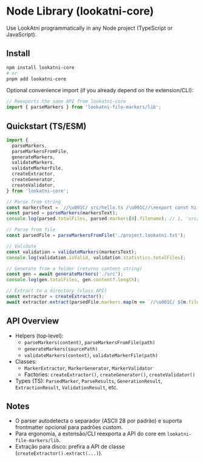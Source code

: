 # Node Library (lookatni-core)

Use LookAtni programmatically in any Node project (TypeScript or JavaScript).

## Install

```bash
npm install lookatni-core
# or
pnpm add lookatni-core
```

Optional convenience import (if you already depend on the extension/CLI):
```ts
// Reexports the same API from lookatni-core
import { parseMarkers } from 'lookatni-file-markers/lib';
```

## Quickstart (TS/ESM)

```ts
import {
  parseMarkers,
  parseMarkersFromFile,
  generateMarkers,
  validateMarkers,
  validateMarkerFile,
  createExtractor,
  createGenerator,
  createValidator,
} from 'lookatni-core';

// Parse from string
const markersText = `//\u001C/ src/hello.ts /\u001C//\nexport const hi = 'Hello';`;
const parsed = parseMarkers(markersText);
console.log(parsed.totalFiles, parsed.markers[0].filename); // 1, 'src/hello.ts'

// Parse from file
const parsedFile = parseMarkersFromFile('./project.lookatni.txt');

// Validate
const validation = validateMarkers(markersText);
console.log(validation.isValid, validation.statistics.totalFiles);

// Generate from a folder (returns content string)
const gen = await generateMarkers('./src');
console.log(gen.totalFiles, gen.content?.length);

// Extract to a directory (class API)
const extractor = createExtractor();
await extractor.extract(parsedFile.markers.map(m => `//\u001C/ ${m.filename} /\u001C//\n${m.content}`).join('\n'), './out');
```

## API Overview

- Helpers (top‑level):
  - `parseMarkers(content)`, `parseMarkersFromFile(path)`
  - `generateMarkers(sourcePath)`
  - `validateMarkers(content)`, `validateMarkerFile(path)`
- Classes:
  - `MarkerExtractor`, `MarkerGenerator`, `MarkerValidator`
  - Factories: `createExtractor()`, `createGenerator()`, `createValidator()`
- Types (TS): `ParsedMarker`, `ParseResults`, `GenerationResult`, `ExtractionResult`, `ValidationResult`, etc.

## Notes

- O parser autodetecta o separador (ASCII 28 por padrão) e suporta frontmatter opcional para padrões custom.
- Para ergonomia, a extensão/CLI reexporta a API do core em `lookatni-file-markers/lib`.
- Extração para disco: prefira a API de classe (`createExtractor().extract(...)`).
